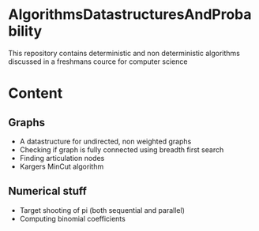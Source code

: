 # AlgorithmsDatastructuresAndProbability
This repository contains deterministic and non deterministic algorithms discussed in a freshmans cource for computer science

# Content
## Graphs
- A datastructure for undirected, non weighted graphs
- Checking if graph is fully connected using breadth first search
- Finding articulation nodes
- Kargers MinCut algorithm
## Numerical stuff
- Target shooting of pi (both sequential and parallel)
- Computing binomial coefficients
